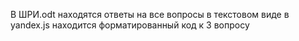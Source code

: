 В ШРИ.odt находятся ответы на все вопросы в текстовом виде
в yandex.js находится форматированный код к 3 вопросу